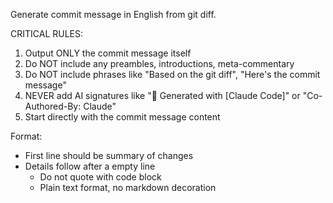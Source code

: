 Generate commit message in English from git diff.

CRITICAL RULES:
1. Output ONLY the commit message itself
2. Do NOT include any preambles, introductions, meta-commentary
3. Do NOT include phrases like "Based on the git diff", "Here's the commit message"
4. NEVER add AI signatures like "🤖 Generated with [Claude Code]" or "Co-Authored-By: Claude"
5. Start directly with the commit message content

Format:
- First line should be summary of changes
- Details follow after a empty line
  - Do not quote with code block
  - Plain text format, no markdown decoration
